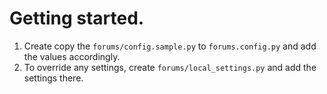 
# Getting started.

1. Create copy the `forums/config.sample.py` to `forums.config.py` and add the values accordingly.
2. To override any settings, create `forums/local_settings.py` and add the settings there.
